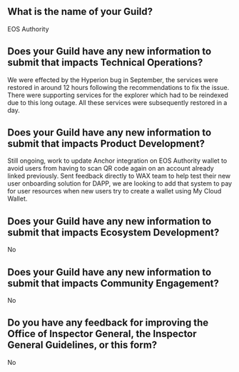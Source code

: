 ## What is the name of your Guild?

EOS Authority

## Does your Guild have any new information to submit that impacts Technical Operations?

We were effected by the Hyperion bug in September, the services were restored in around 12 hours following the recommendations to fix the issue. There were supporting services for the explorer which had to be reindexed due to this long outage. All these services were subsequently restored in a day.

## Does your Guild have any new information to submit that impacts Product Development?

Still ongoing, work to update Anchor integration on EOS Authority wallet to avoid users from having to scan QR code again on an account already linked previously. Sent feedback directly to WAX team to help test their new user onboarding solution for DAPP, we are looking to add that system to pay for user resources when new users try to create a wallet using My Cloud Wallet.

## Does your Guild have any new information to submit that impacts Ecosystem Development?

No

## Does your Guild have any new information to submit that impacts Community Engagement?

No

## Do you have any feedback for improving the Office of Inspector General, the Inspector General Guidelines, or this form?

No
